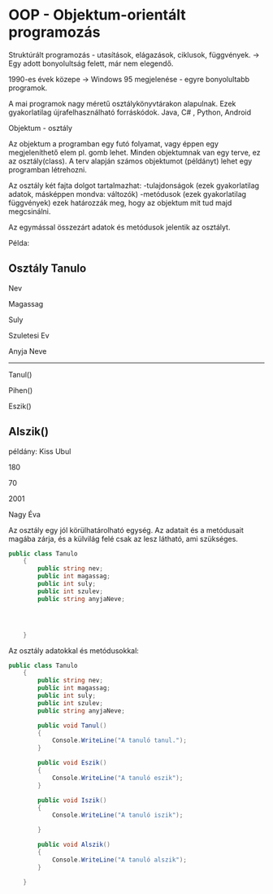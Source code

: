 # OOP - Objektum-orientált programozás

Struktúrált programozás - utasítások, elágazások, ciklusok, függvények. -> Egy adott bonyolultság felett, már nem elegendő.

1990-es évek közepe -> Windows 95 megjelenése - egyre bonyolultabb programok.

A mai programok nagy méretű osztálykönyvtárakon alapulnak. Ezek gyakorlatilag újrafelhasználható forráskódok. 
Java, C# , Python, Android

Objektum - osztály

Az objektum a programban egy futó folyamat, vagy éppen egy megjeleníthető elem pl. gomb lehet. Minden objektumnak van egy terve, ez az osztály(class). A terv alapján számos objektumot (példányt) lehet egy programban létrehozni. 

Az osztály két fajta dolgot tartalmazhat:
-tulajdonságok (ezek gyakorlatilag adatok, másképpen mondva: változók)
-metódusok (ezek gyakorlatilag függvények) ezek határozzák meg, hogy az objektum mit tud majd megcsinálni.

Az egymással összezárt adatok és metódusok jelentik az osztályt.

Példa:

Osztály
Tanulo
----------
Nev

Magassag

Suly

Szuletesi Ev

Anyja Neve

----
Tanul()

Pihen()

Eszik()

Alszik()
-------------

példány:
Kiss Ubul

180

70

2001

Nagy Éva


Az osztály egy jól körülhatárolható egység. Az adatait és a metódusait magába zárja, és a külvilág felé csak az lesz látható, ami szükséges.

```c#
public class Tanulo
    {
        public string nev;
        public int magassag;
        public int suly;
        public int szulev;
        public string anyjaNeve;




    }
```

Az osztály adatokkal és metódusokkal:
```C#
public class Tanulo
    {
        public string nev;
        public int magassag;
        public int suly;
        public int szulev;
        public string anyjaNeve;

        public void Tanul()
        {
            Console.WriteLine("A tanuló tanul.");
        }

        public void Eszik()
        {
            Console.WriteLine("A tanuló eszik");
        }

        public void Iszik()
        {
            Console.WriteLine("A tanuló iszik");

        }

        public void Alszik()
        {
            Console.WriteLine("A tanuló alszik");
        }

    }
 ```
